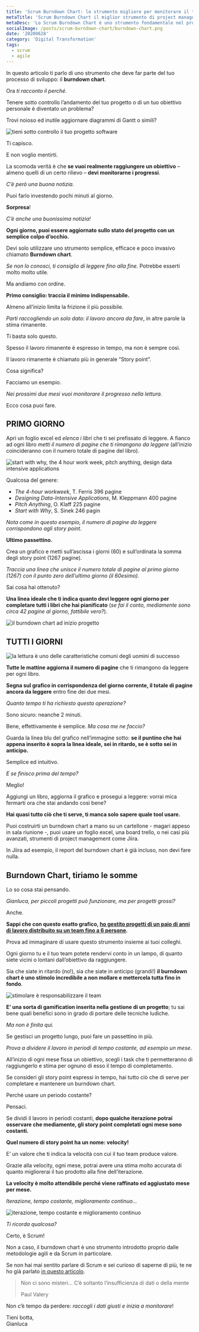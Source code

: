 ```yaml
---
title: 'Scrum Burndown Chart: lo strumento migliore per monitorare il tuo sprint in modo facile'
metaTitle: 'Scrum Burndown Chart il miglior strumento di project management'
metaDesc: 'Lo Scrum Burndown Chart è uno strumento fondamentale nel project management ma può essere altrettanto efficace per monitorare i tuoi obiettivi personali.'
socialImage: /posts/scrum-burndown-chart/burndown-chart.png
date: '20200628'
category: 'Digital Transformation'
tags:
  - scrum
  - agile
---
```


In questo articolo ti parlo di uno strumento che deve far parte del tuo processo di sviluppo: il **burndown chart**.

Ora _ti racconto il perché_.

Tenere sotto controllo l’andamento del tuo progetto o di un tuo obiettivo personale è diventato un problema?

Trovi noioso ed inutile aggiornare diagrammi di Gantt o simili?

![tieni sotto controllo il tuo progetto software](/posts/scrum-burndown-chart/osserva-e1590127367200.png)

Ti capisco.

E non voglio mentirti.

La scomoda verità è che **se vuoi realmente raggiungere un obiettivo** – almeno quelli di un certo rilievo – **devi monitorarne i progressi**.

_C’è però una buona notizia._

Puoi farlo investendo pochi minuti al giorno.

**Sorpresa**!

_C’è anche una buonissima notizia!_

**Ogni giorno, puoi essere aggiornato sullo stato del progetto con un semplice colpo d’occhio.**

Devi solo utilizzare uno strumento semplice, efficace e poco invasivo chiamato **Burndown chart**.

_Se non lo conosci, ti consiglio di leggere fino alla fine._ Potrebbe esserti molto molto utile.

Ma andiamo con ordine.

**Primo consiglio: traccia il minimo indispensabile.**

Almeno all’inizio limita la frizione il più possibile.

_Parti raccogliendo un solo dato: il lavoro ancora da fare_, in altre parole la stima rimanente.

Ti basta solo questo.

Spesso il lavoro rimanente è espresso in tempo, ma non è sempre così.

Il lavoro rimanente è chiamato più in generale “Story point”.

Cosa significa?

Facciamo un esempio.

_Nei prossimi due mesi vuoi monitorare il progresso nella lettura._

Ecco cosa puoi fare.

## PRIMO GIORNO

Apri un foglio excel ed _elenca i libri_ che ti sei prefissato di leggere. A fianco ad ogni libro _metti il numero di pagine che ti rimangono da leggere_ (all’inizio coincideranno con il numero totale di pagine del libro).

![start with why, the 4 hour work week, pitch anything, design data intensive applications](/posts/scrum-burndown-chart/libri.png)

Qualcosa del genere:

- _The 4-hour workweek_, T. Ferris 396 pagine
- _Designing Data-Intensive Applications_, M. Kleppmann 400 pagine
- _Pitch Anything_, O. Klaff 225 pagine
- _Start with Why_, S. Sinek 246 pagin

_Nota come in questo esempio, il numero di pagine da leggere corrispondono agli story point_.

**Ultimo passettino.**

Crea un grafico e metti sull’ascissa i giorni (60) e sull’ordinata la somma degli story point (1267 pagine).

_Traccia una linea che unisce il numero totale di pagine al primo giorno (1267) con il punto zero dell’ultimo giorno (il 60esimo)._

Sai cosa hai ottenuto?

**Una linea ideale che ti indica quanto devi leggere ogni giorno per completare tutti i libri che hai pianificato** (_se fai il conto, mediamente sono circa 42 pagine al giorno, fattibile vero?_).

![il burndown chart ad inizio progetto](/posts/scrum-burndown-chart/burndown-start-1.png)

## TUTTI I GIORNI

![la lettura è uno delle caratteristiche comuni degli uomini di successo](/posts/scrum-burndown-chart/avatar-book.png)

**Tutte le mattine aggiorna il numero di pagine** che ti rimangono da leggere per ogni libro.

**Segna sul grafico in corrispondenza del giorno corrente, il totale di pagine ancora da leggere** entro fine dei due mesi.

_Quanto tempo ti ha richiesto questa operazione?_

Sono sicuro: neanche 2 minuti.

Bene, effettivamente è semplice. _Ma cosa me ne faccio?_

Guarda la linea blu del grafico nell’immagine sotto: **se il puntino che hai appena inserito è sopra la linea ideale, sei in ritardo, se è sotto sei in anticipo.**

Semplice ed intuitivo.

_E se finisco prima del tempo?_

Meglio!

Aggiungi un libro, aggiorna il grafico e prosegui a leggere: vorrai mica fermarti ora che stai andando così bene?

**Hai quasi tutto ciò che ti serve, ti manca solo sapere quale tool usare.**

Puoi costruirti un burndown chart a mano su un cartellone - magari appeso in sala riunione -, puoi usare un foglio excel, una board trello, o nei casi più avanzati, strumenti di project management come Jiira.

In Jiira ad esempio, il report del burndown chart è già incluso, non devi fare nulla.

## Burndown Chart, tiriamo le somme

Lo so cosa stai pensando.

_Gianluca, per piccoli progetti può funzionare, ma per progetti grossi?_

Anche.

**Sappi che con questo esatto grafico, [ho gestito progetti di un paio di anni di lavoro distribuito su un team fino a 6 persone](project-management-guida).**

Prova ad immaginare di usare questo strumento insieme ai tuoi colleghi.

Ogni giorno tu e il tuo team potete rendervi conto in un lampo, di quanto siete vicini o lontani dall’obiettivo da raggiungere.

Sia che siate in ritardo (no!), sia che siate in anticipo (grandi!) **il burndown chart è uno stimolo incredibile a non mollare e mettercela tutta fino in fondo**.

![stimolare è responsabilizzare il team](/posts/scrum-burndown-chart/team-1-1024x717.jpg)

**E’ una sorta di gamification inserita nella gestione di un progetto**; tu sai bene quali benefici sono in grado di portare delle tecniche ludiche.

_Ma non è finita qui._

Se gestisci un progetto lungo, puoi fare un passettino in più.

_Prova a dividere il lavoro in periodi di tempo costante, ad esempio un mese_.

All’inizio di ogni mese fissa un obiettivo, scegli i task che ti permetteranno di raggiungerlo e stima per ognuno di esso il tempo di completamento.

Se consideri gli story point espressi in tempo, hai tutto ciò che di serve per completare e mantenere un burndown chart.

Perché usare un periodo costante?

Pensaci.

Se dividi il lavoro in periodi costanti, **dopo qualche iterazione potrai osservare che mediamente, gli story point completati ogni mese sono costanti.**

**Quel numero di story point ha un nome: velocity!**

E’ un valore che ti indica la velocità con cui il tuo team produce valore.

Grazie alla velocity, ogni mese, potrai avere una stima molto accurata di quanto migliorerai il tuo prodotto alla fine dell’iterazione.

**La velocity è molto attendibile perché viene raffinato ed aggiustato mese per mese.**

_Iterazione, tempo costante, miglioramento continuo…_

![iterazione, tempo costante e miglioramento continuo ](/posts/scrum-burndown-chart/velocity.jpg)

_Ti ricorda qualcosa?_

Certo, è Scrum!

Non a caso, il burndown chart è uno strumento introdotto proprio dalle metodologie agili e da Scrum in particolare.

Se non hai mai sentito parlare di Scrum e sei curioso di saperne di più, te ne ho già parlato [in questo articolo](./introduzione-a-scrum).

> Non ci sono misteri… C’è soltanto l’insufficienza di dati o della mente
>
> Paul Valery

Non c’è tempo da perdere: _raccogli i dati giusti e inizia a monitorare_!

Tieni botta,  
Gianluca
